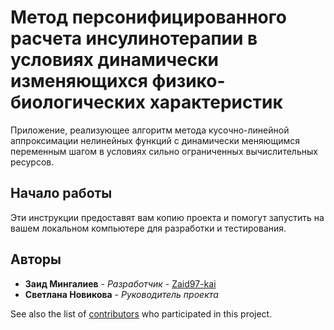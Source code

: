 # Метод персонифицированного расчета инсулинотерапии в условиях динамически изменяющихся физико-биологических характеристик

Приложение, реализующее алгоритм метода кусочно-линейной аппроксимации нелинейных функций с динамически меняющимся переменным шагом в условиях сильно ограниченных вычислительных ресурсов.

## Начало работы

Эти инструкции предоставят вам копию проекта и помогут запустить на вашем локальном компьютере для разработки и тестирования.

## Авторы

* **Заид Мингалиев** - *Разработчик* - [Zaid97-kai](https://github.com/Zaid97-kai)
* **Светлана Новикова** - *Руководитель проекта*

See also the list of [contributors](https://github.com/your/project/contributors) who participated in this project.
